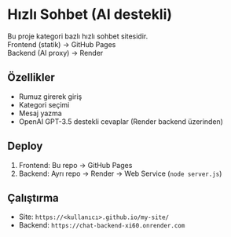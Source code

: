# Hızlı Sohbet (AI destekli)

Bu proje kategori bazlı hızlı sohbet sitesidir.  
Frontend (statik) → GitHub Pages  
Backend (AI proxy) → Render

## Özellikler
- Rumuz girerek giriş
- Kategori seçimi
- Mesaj yazma
- OpenAI GPT-3.5 destekli cevaplar (Render backend üzerinden)

## Deploy
1. Frontend: Bu repo → GitHub Pages
2. Backend: Ayrı repo → Render → Web Service (`node server.js`)

## Çalıştırma
- Site: `https://<kullanıcı>.github.io/my-site/`
- Backend: `https://chat-backend-xi60.onrender.com`

